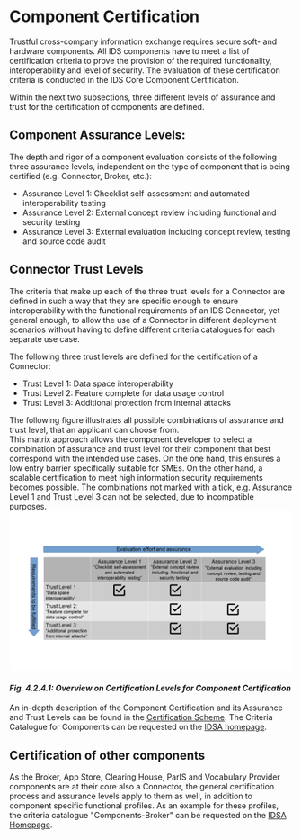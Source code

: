# Component Certification

Trustful cross-company information exchange requires secure soft- and hardware components. All IDS components have to meet a list of certification criteria to prove the provision of the required functionality, interoperability and level of security. The evaluation of these certification criteria is conducted in the IDS Core Component Certification.

Within the next two subsections, three different levels of assurance and trust for the certification of components are defined.

## Component Assurance Levels:
The depth and rigor of a component evaluation consists of the following three assurance levels, 
independent on the type of component that is being certified (e.g. Connector, Broker, etc.):
* Assurance Level 1: Checklist self-assessment and automated interoperability testing
* Assurance Level 2: External concept review including functional and security testing
* Assurance Level 3: External evaluation including concept review, testing and source code audit

## Connector Trust Levels
The criteria that make up each of the three trust levels for a Connector are defined in such a way that they are specific enough to ensure interoperability with the functional requirements of an IDS Connector, yet general enough, to allow the use of a Connector in different deployment scenarios without having to define different criteria catalogues for each separate use case.

The following three trust levels are defined for the certification of a Connector:
* Trust Level 1: Data space interoperability
* Trust Level 2: Feature complete for data usage control
* Trust Level 3: Additional protection from internal attacks

The following figure illustrates all possible combinations of assurance and trust level, that an applicant can choose from.  
This matrix approach allows the component developer to select a combination of assurance and trust level for their component that best correspond with the intended use cases. On the one hand, this ensures a low entry barrier specifically suitable for SMEs. On the other hand, a scalable certification to meet high information security requirements becomes possible. The combinations not marked with a tick, e.g. Assurance Level 1 and Trust Level 3 can not be selected, due to incompatible purposes.
![Component Certification Matrix](./media/2022_Component_Certification_Matrix.png)
#### _Fig. 4.2.4.1: Overview on Certification Levels for Component Certification_

An in-depth description of the Component Certification and its Assurance and Trust Levels can be found in the [Certification Scheme](./CertificationScheme). The Criteria Catalogue for Components can be requested on the [IDSA homepage](https://internationaldataspaces.org/publications/white-papers/).

## Certification of other components
As the Broker, App Store, Clearing House, ParIS and Vocabulary Provider components are at their core also a Connector, the general certification process and assurance levels apply to them as well, in addition to component specific functional profiles. As an example for these profiles, the criteria catalogue "Components-Broker" can be requested on the [IDSA Homepage](https://internationaldataspaces.org/publications/white-papers/).
